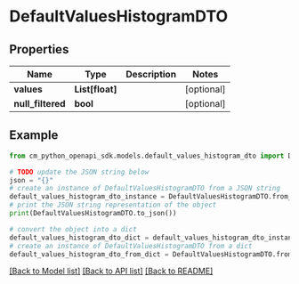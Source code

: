 # DefaultValuesHistogramDTO


## Properties

Name | Type | Description | Notes
------------ | ------------- | ------------- | -------------
**values** | **List[float]** |  | [optional] 
**null_filtered** | **bool** |  | [optional] 

## Example

```python
from cm_python_openapi_sdk.models.default_values_histogram_dto import DefaultValuesHistogramDTO

# TODO update the JSON string below
json = "{}"
# create an instance of DefaultValuesHistogramDTO from a JSON string
default_values_histogram_dto_instance = DefaultValuesHistogramDTO.from_json(json)
# print the JSON string representation of the object
print(DefaultValuesHistogramDTO.to_json())

# convert the object into a dict
default_values_histogram_dto_dict = default_values_histogram_dto_instance.to_dict()
# create an instance of DefaultValuesHistogramDTO from a dict
default_values_histogram_dto_from_dict = DefaultValuesHistogramDTO.from_dict(default_values_histogram_dto_dict)
```
[[Back to Model list]](../README.md#documentation-for-models) [[Back to API list]](../README.md#documentation-for-api-endpoints) [[Back to README]](../README.md)


